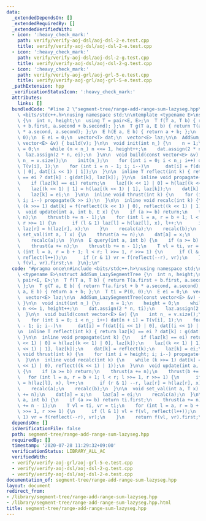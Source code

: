 ```yaml
---
data:
  _extendedDependsOn: []
  _extendedRequiredBy: []
  _extendedVerifiedWith:
  - icon: ':heavy_check_mark:'
    path: verify/verify-aoj-dsl/aoj-dsl-2-e.test.cpp
    title: verify/verify-aoj-dsl/aoj-dsl-2-e.test.cpp
  - icon: ':heavy_check_mark:'
    path: verify/verify-aoj-dsl/aoj-dsl-2-g.test.cpp
    title: verify/verify-aoj-dsl/aoj-dsl-2-g.test.cpp
  - icon: ':heavy_check_mark:'
    path: verify/verify-aoj-grl/aoj-grl-5-e.test.cpp
    title: verify/verify-aoj-grl/aoj-grl-5-e.test.cpp
  _pathExtension: hpp
  _verificationStatusIcon: ':heavy_check_mark:'
  attributes:
    links: []
  bundledCode: "#line 2 \"segment-tree/range-add-range-sum-lazyseg.hpp\"\n#include\
    \ <bits/stdc++.h>\nusing namespace std;\n\ntemplate <typename E>\nstruct AddSum_LazySegmentTree\
    \ {\n  int n, height;\n  using T = pair<E, E>;\n  T f(T a, T b) { return T(a.first\
    \ + b.first, a.second + b.second); };\n  T g(T a, E b) { return T(a.first + b\
    \ * a.second, a.second); };\n  E h(E a, E b) { return a + b; };\n  T ti = P(0,\
    \ 0);\n  E ei = 0;\n  vector<T> dat;\n  vector<E> laz;\n\n  AddSum_LazySegmentTree(const\
    \ vector<E> &v) { build(v); }\n\n  void init(int n_) {\n    n = 1;\n    height\
    \ = 0;\n    while (n < n_) n <<= 1, height++;\n    dat.assign(2 * n, ti);\n  \
    \  laz.assign(2 * n, ei);\n  }\n\n  void build(const vector<E> &v) {\n    int\
    \ n_ = v.size();\n    init(n_);\n    for (int i = 0; i < n_; i++) dat[n + i] =\
    \ T(v[i], 1);\n    for (int i = n - 1; i; i--)\n      dat[i] = f(dat[(i << 1)\
    \ | 0], dat[(i << 1) | 1]);\n  }\n\n  inline T reflect(int k) { return laz[k]\
    \ == ei ? dat[k] : g(dat[k], laz[k]); }\n\n  inline void propagate(int k) {\n\
    \    if (laz[k] == ei) return;\n    laz[(k << 1) | 0] = h(laz[(k << 1) | 0], laz[k]);\n\
    \    laz[(k << 1) | 1] = h(laz[(k << 1) | 1], laz[k]);\n    dat[k] = reflect(k);\n\
    \    laz[k] = ei;\n  }\n\n  inline void thrust(int k) {\n    for (int i = height;\
    \ i; i--) propagate(k >> i);\n  }\n\n  inline void recalc(int k) {\n    while\
    \ (k >>= 1) dat[k] = f(reflect((k << 1) | 0), reflect((k << 1) | 1));\n  }\n\n\
    \  void update(int a, int b, E x) {\n    if (a >= b) return;\n    thrust(a +=\
    \ n);\n    thrust(b += n - 1);\n    for (int l = a, r = b + 1; l < r; l >>= 1,\
    \ r >>= 1) {\n      if (l & 1) laz[l] = h(laz[l], x), l++;\n      if (r & 1) --r,\
    \ laz[r] = h(laz[r], x);\n    }\n    recalc(a);\n    recalc(b);\n  }\n\n  void\
    \ set_val(int a, T x) {\n    thrust(a += n);\n    dat[a] = x;\n    laz[a] = ei;\n\
    \    recalc(a);\n  }\n\n  E query(int a, int b) {\n    if (a >= b) return ti.first;\n\
    \    thrust(a += n);\n    thrust(b += n - 1);\n    T vl = ti, vr = ti;\n    for\
    \ (int l = a, r = b + 1; l < r; l >>= 1, r >>= 1) {\n      if (l & 1) vl = f(vl,\
    \ reflect(l++));\n      if (r & 1) vr = f(reflect(--r), vr);\n    }\n    return\
    \ f(vl, vr).first;\n  }\n};\n"
  code: "#pragma once\n#include <bits/stdc++.h>\nusing namespace std;\n\ntemplate\
    \ <typename E>\nstruct AddSum_LazySegmentTree {\n  int n, height;\n  using T =\
    \ pair<E, E>;\n  T f(T a, T b) { return T(a.first + b.first, a.second + b.second);\
    \ };\n  T g(T a, E b) { return T(a.first + b * a.second, a.second); };\n  E h(E\
    \ a, E b) { return a + b; };\n  T ti = P(0, 0);\n  E ei = 0;\n  vector<T> dat;\n\
    \  vector<E> laz;\n\n  AddSum_LazySegmentTree(const vector<E> &v) { build(v);\
    \ }\n\n  void init(int n_) {\n    n = 1;\n    height = 0;\n    while (n < n_)\
    \ n <<= 1, height++;\n    dat.assign(2 * n, ti);\n    laz.assign(2 * n, ei);\n\
    \  }\n\n  void build(const vector<E> &v) {\n    int n_ = v.size();\n    init(n_);\n\
    \    for (int i = 0; i < n_; i++) dat[n + i] = T(v[i], 1);\n    for (int i = n\
    \ - 1; i; i--)\n      dat[i] = f(dat[(i << 1) | 0], dat[(i << 1) | 1]);\n  }\n\
    \n  inline T reflect(int k) { return laz[k] == ei ? dat[k] : g(dat[k], laz[k]);\
    \ }\n\n  inline void propagate(int k) {\n    if (laz[k] == ei) return;\n    laz[(k\
    \ << 1) | 0] = h(laz[(k << 1) | 0], laz[k]);\n    laz[(k << 1) | 1] = h(laz[(k\
    \ << 1) | 1], laz[k]);\n    dat[k] = reflect(k);\n    laz[k] = ei;\n  }\n\n  inline\
    \ void thrust(int k) {\n    for (int i = height; i; i--) propagate(k >> i);\n\
    \  }\n\n  inline void recalc(int k) {\n    while (k >>= 1) dat[k] = f(reflect((k\
    \ << 1) | 0), reflect((k << 1) | 1));\n  }\n\n  void update(int a, int b, E x)\
    \ {\n    if (a >= b) return;\n    thrust(a += n);\n    thrust(b += n - 1);\n \
    \   for (int l = a, r = b + 1; l < r; l >>= 1, r >>= 1) {\n      if (l & 1) laz[l]\
    \ = h(laz[l], x), l++;\n      if (r & 1) --r, laz[r] = h(laz[r], x);\n    }\n\
    \    recalc(a);\n    recalc(b);\n  }\n\n  void set_val(int a, T x) {\n    thrust(a\
    \ += n);\n    dat[a] = x;\n    laz[a] = ei;\n    recalc(a);\n  }\n\n  E query(int\
    \ a, int b) {\n    if (a >= b) return ti.first;\n    thrust(a += n);\n    thrust(b\
    \ += n - 1);\n    T vl = ti, vr = ti;\n    for (int l = a, r = b + 1; l < r; l\
    \ >>= 1, r >>= 1) {\n      if (l & 1) vl = f(vl, reflect(l++));\n      if (r &\
    \ 1) vr = f(reflect(--r), vr);\n    }\n    return f(vl, vr).first;\n  }\n};"
  dependsOn: []
  isVerificationFile: false
  path: segment-tree/range-add-range-sum-lazyseg.hpp
  requiredBy: []
  timestamp: '2020-07-28 11:29:32+09:00'
  verificationStatus: LIBRARY_ALL_AC
  verifiedWith:
  - verify/verify-aoj-grl/aoj-grl-5-e.test.cpp
  - verify/verify-aoj-dsl/aoj-dsl-2-g.test.cpp
  - verify/verify-aoj-dsl/aoj-dsl-2-e.test.cpp
documentation_of: segment-tree/range-add-range-sum-lazyseg.hpp
layout: document
redirect_from:
- /library/segment-tree/range-add-range-sum-lazyseg.hpp
- /library/segment-tree/range-add-range-sum-lazyseg.hpp.html
title: segment-tree/range-add-range-sum-lazyseg.hpp
---
```

